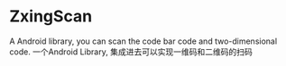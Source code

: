 # ZxingScan
A Android library, you can scan the code bar code and two-dimensional code.
一个Android Library, 集成进去可以实现一维码和二维码的扫码

